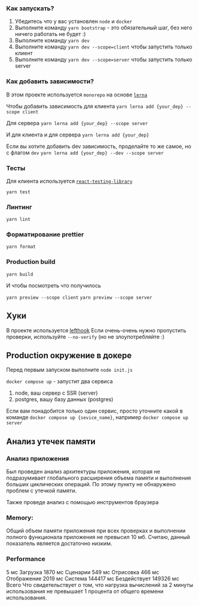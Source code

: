 ### Как запускать?

1. Убедитесь что у вас установлен `node` и `docker`
2. Выполните команду `yarn bootstrap` - это обязательный шаг, без него ничего работать не будет :)
3. Выполните команду `yarn dev`
3. Выполните команду `yarn dev --scope=client` чтобы запустить только клиент
4. Выполните команду `yarn dev --scope=server` чтобы запустить только server


### Как добавить зависимости?
В этом проекте используется `monorepo` на основе [`lerna`](https://github.com/lerna/lerna)

Чтобы добавить зависимость для клиента 
```yarn lerna add {your_dep} --scope client```

Для сервера
```yarn lerna add {your_dep} --scope server```

И для клиента и для сервера
```yarn lerna add {your_dep}```

Если вы хотите добавить dev зависимость, проделайте то же самое, но с флагом `dev`
```yarn lerna add {your_dep} --dev --scope server```

### Тесты

Для клиента используется [`react-testing-library`](https://testing-library.com/docs/react-testing-library/intro/)

```yarn test```

### Линтинг

```yarn lint```

### Форматирование prettier

```yarn format```

### Production build

```yarn build```

И чтобы посмотреть что получилось

`yarn preview --scope client`
`yarn preview --scope server`

## Хуки
В проекте используется [lefthook](https://github.com/evilmartians/lefthook)
Если очень-очень нужно пропустить проверки, используйте `--no-verify` (но не злоупотребляйте :)

## Production окружение в докере
Перед первым запуском выполните `node init.js`

`docker compose up` - запустит два сервиса
1. node, ваш сервер с SSR (server)
2. postgres, вашу базу данных (postgres)

Если вам понадобится только один сервис, просто уточните какой в команде
`docker compose up {sevice_name}`, например `docker compose up server`

## Анализ утечек памяти

### Анализ приложения
Был проведен анализ архитектуры приложения, которая не подразумивает глобального расширения объема памяти и выполнения больших циклических операций.
По этому пункту не обнаружено проблем с утечкой памяти.

Также проведе анализ с помощью инструментов браузера
### Memory:
Общий объем памяти приложения при всех проверках и выполнении полного функционала приложения не превысил 10 мб.
Считаю, данный показатель является достаточно низким.
### Performance
5 мс  Загрузка
1870 мс  Сценарии
549 мс  Отрисовка
466 мс  Отображение
2019 мс  Система
144417 мс  Бездействует
149326 мс  Всего
Что свидетельствует о том, что нагрузка вычислений за 2 минуты использования не превышает 1 процента от общего времени использования.